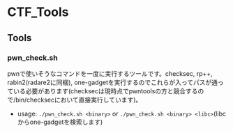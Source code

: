 # CTF_Tools

## Tools
### pwn_check.sh
pwnで使いそうなコマンドを一度に実行するツールです。checksec, rp++, rabin2(radare2に同梱), one-gadgetを実行するのでこれらが入ってパスが通っている必要があります(checksecは現時点でpwntoolsの方と競合するので/bin/checksecにおいて直接実行しています)。  
- usage: `./pwn_check.sh <binary>` or `./pwn_check.sh <binary> <libc>`(libcからone-gadgetを検索します)
